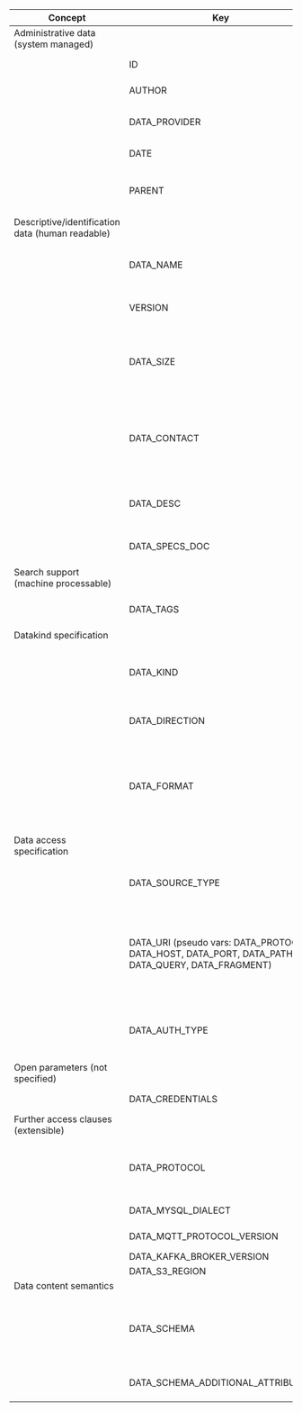 | Concept                                          | Key                                                                                               | Subkey | Type            | example Value                                                                                               | Comment                                                                                                                                                                                                                                            | Condition                            |
| ------------------------------------------------ | ------------------------------------------------------------------------------------------------- | ------ | --------------- | ----------------------------------------------------------------------------------------------------------- | -------------------------------------------------------------------------------------------------------------------------------------------------------------------------------------------------------------------------------------------------- | ------------------------------------ |
| Administrative data (system managed)             |                                                                                                   |        |                 |                                                                                                             |                                                                                                                                                                                                                                                    |                                      |
|                                                  | ID                                                                                                |        | id              | UUID                                                                                                        | Unique identifier of the data resource.                                                                                                                                                                                                            | auto                                 |
|                                                  | AUTHOR                                                                                            |        | id              | UUID                                                                                                        | Unique identifier of the user who created this record                                                                                                                                                                                              | auto                                 |
|                                                  | DATA_PROVIDER                                                                                     |        | id              | UUID                                                                                                        | Legal entity who provides the data resource (owner). It is the affiliation of the author by default.                                                                                                                                               | auto                                 |
|                                                  | DATE                                                                                              |        | timestamp       | 10:45:13 CET 21/03/2021                                                                                     | Date of data resource registration.                                                                                                                                                                                                                | auto                                 |
|                                                  | PARENT                                                                                            |        | id              | inherit legal entity, contact details from a parent record.                                                 | Refercing a parent record. All fields of parent are inherited by this record, fields filled here will override parent field values (?).                                                                                                            | optional                             |
| Descriptive/identification data (human readable) |                                                                                                   |        |                 |                                                                                                             |                                                                                                                                                                                                                                                    |                                      |
|                                                  | DATA_NAME                                                                                         |        | string          | CNSPiezoBolt#1 (in directory: factory 1 , machine1 , piezobolts)                                            | Name of the data resource. (The directory hierarchy in Nexus provides a fully qualified (FQ) name, which is unique.)                                                                                                                               | mandatory                            |
|                                                  | VERSION                                                                                           |        | string          | 2.3.4                                                                                                       | Version of this data resource entry (major.minor.patch). Defaults to 1.0.0                                                                                                                                                                         | optional                             |
|                                                  | DATA_SIZE                                                                                         |        | integer         | 112m                                                                                                        | Estimated/exact size of data (e.g. file size, volume size, or message size); might be used to assess HW requirements (RAM, CPU) . In bytes (k - kilo, m - mega, t - tera, p - peta)                                                                | optional                             |
|                                                  | DATA_CONTACT                                                                                      |        | string          | info@company.com                                                                                            | Data provider contact point, e.g. email address, to get access to these data (ask permissions/credentials to use these data). Optional if it corresponds to DATA_PROVIDER (email) details.                                                         | mandatory                            |
|                                                  | DATA_DESC                                                                                         |        | string          | This sensor measures temperature in Celsius, sends data via ConSenses edge device via an MQTT broker        | Human readable description of the data resource.                                                                                                                                                                                                   | optional                             |
|                                                  | DATA_SPECS_DOC                                                                                    |        | URL             | data-source-specification-sheet.pdf                                                                         | More detailed specification of data source characteristics (doc, pdf, …)                                                                                                                                                                           |                                      |
| Search support (machine processable)             |                                                                                                   |        |                 |                                                                                                             |                                                                                                                                                                                                                                                    |                                      |
|                                                  | DATA_TAGS                                                                                         |        | list of strings | [camera, rgb, w640, h480, jpg]                                                                              | A list of tags freely added to help in searching/indexing (not limited to a basic set of tags, keywords)                                                                                                                                           | optional                             |
| Datakind specification                           |                                                                                                   |        |                 |                                                                                                             |                                                                                                                                                                                                                                                    |                                      |
|                                                  | DATA_KIND                                                                                         |        | enum            | FILE , DIRECTORY , DATABASE , STREAM                                                                        | Type of the data resource (e.g. file/object storage, database management system, streaming broker). FILE can mean a single file or a folder.                                                                                                       | mandatory                            |
|                                                  | DATA_DIRECTION                                                                                    |        | enum            | SOURCE , SINK , BIDIRECTIONAL                                                                               | Direction of data flow (source: data provider, sink: data consumer/storage)                                                                                                                                                                        | mandatory                            |
|                                                  | DATA_FORMAT                                                                                       |        | list of strings | [ { application/json , text/plain , application/octet-stream , application/zip } ]                          | Format/encoding of the data produced or consumed by the data resource as a MIME type (IETF RFC 6838 https://www.sitepoint.com/mime-types-complete-list/). More than one can appear here (remote directory with several files).                     | mandatory (xWP relation is optional) |
| Data access specification                        |                                                                                                   |        |                 |                                                                                                             |                                                                                                                                                                                                                                                    |                                      |
|                                                  | DATA_SOURCE_TYPE                                                                                  |        | string          | S3 , MYSQL , MQTT , ... (WP6: DATA_SOURCE_TYPE=LOCAL, PATH=...")                                            | The exact type of the data resource. Typically corresponds to the scheme part (protocol://) of DATA_URI.                                                                                                                                           | mandatory (WP6)                      |
|                                                  | DATA_URI (pseudo vars: DATA_PROTOCOL, DATA_HOST, DATA_PORT, DATA_PATH, DATA_QUERY, DATA_FRAGMENT) |        | URI             | s3://amazonaws/bucket/object , kafka://host/topic#1 , ...                                                   | Accessibility of the data resource, including host, port information, protocol, and other fields (path is protocol dependent, can be a topic name). GUI may show host, port, path separately. Hidden at search. Format: protocol://host:port/path  | mandatory (WP6 open)                 |
|                                                  | DATA_AUTH_TYPE                                                                                    |        | list of enums   | [ { none , userpass , accesskey_secretkey , ssl_certificate , tls_mutual, access_token , rclone_config }+ ] | One or more authentication types that can be accepted by the storage resource.                                                                                                                                                                     | mandatory (xWP relation is optional) |
| Open parameters (not specified)                  |                                                                                                   |        |                 |                                                                                                             |                                                                                                                                                                                                                                                    |                                      |
|                                                  | DATA_CREDENTIALS                                                                                  |        | OPEN            |                                                                                                             | Credentials (e.g. string/json, zip, config file)                                                                                                                                                                                                   | open                                 |
| Further access clauses (extensible)              |                                                                                                   |        |                 |                                                                                                             |                                                                                                                                                                                                                                                    |                                      |
|                                                  | DATA_PROTOCOL                                                                                     |        | string          | HTTP, HTTPS, TCP, UDP                                                                                       | Protocol to use in communication with the data source, only if DATA_TYPE does not imply it (e.g. S3 over HTTP). Moved from to Data access specification.                                                                                           | optional                             |
|                                                  | DATA_MYSQL_DIALECT                                                                                |        | string          | mysqldialect , mariadbdialect                                                                               | Protocol dialect to be used in communication with the database                                                                                                                                                                                     | optional                             |
|                                                  | DATA_MQTT_PROTOCOL_VERSION                                                                        |        | string          | 3.1.1, 5.0                                                                                                  | MQTT protocol version must be used                                                                                                                                                                                                                 | optional                             |
|                                                  | DATA_KAFKA_BROKER_VERSION                                                                         |        | string          | 2.7.0                                                                                                       | Kafka broker version                                                                                                                                                                                                                               | optional                             |
|                                                  | DATA_S3_REGION                                                                                    |        | string          | eu-central-1                                                                                                | S3 region                                                                                                                                                                                                                                          | optional                             |
| Data content semantics                           |                                                                                                   |        |                 |                                                                                                             |                                                                                                                                                                                                                                                    |                                      |
|                                                  | DATA_SCHEMA                                                                                       |        | string          | database schema file contents (or URL?)                                                                     | Describes message internal structure, semantics, ontology. It can be any file (doc, rdf, owl, etc.). Asset Administration Shell, IEC 61360 - Common Data Dictionary, ...                                                                           | optional                             |
|                                                  | DATA_SCHEMA_ADDITIONAL_ATTRIBUTES                                                                 |        | string          |                                                                                                             | Further restriction/specialization of DATA_SCHEMA, “general” schema.                                                                                                                                                                               | optional                             |
